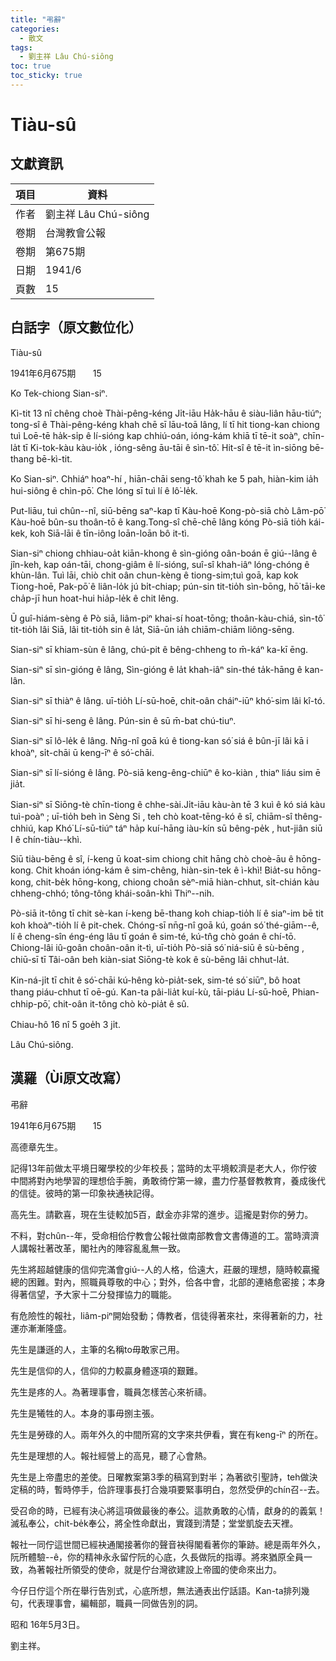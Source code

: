 ```yaml
---
title: "弔辭"
categories:
  - 散文
tags:
  - 劉主祥 Lâu Chú-siông
toc: true
toc_sticky: true
---
```


# Tiàu-sû

## 文獻資訊

| 項目 | 資料 |
|---|---|
| 作者 | 劉主祥 Lâu Chú-siông |
| 卷期 | 台灣教會公報 |
| 卷期 | 第675期 |
| 日期 | 1941/6 |
| 頁數 | 15 |

## 白話字（原文數位化）

Tiàu-sû

1941年6月675期       15

Ko Tek-chiong Sian-siⁿ.

Kì-tit 13 nî chêng choè Thài-pêng-kéng Ji̍t-iāu Ha̍k-hāu ê siàu-liân hāu-tiúⁿ; tong-sî ê Thài-pêng-kéng khah chē sī lāu-toā lâng, lí tī hit tiong-kan chiong tuì Loē-tē ha̍k-si̍p ê lí-sióng kap chhiú-oán, ióng-kám khiā tī tē-it soàⁿ, chīn-la̍t tī Ki-tok-kàu kàu-io̍k , ióng-sêng āu-tāi ê sìn-tô͘. Hit-sî ê tē-it ìn-siōng bē-thang bē-kì-tit.

Ko Sian-siⁿ. Chhiáⁿ hoaⁿ-hí , hiān-chāi seng-tô͘ khah ke 5 pah, hiàn-kim ia̍h hui-siông ê chìn-pō͘. Che lóng sī tuì lí ê lô͘-le̍k.

Put-liāu, tuì chûn--nî, siū-bēng saⁿ-kap tī Kàu-hoē Kong-pò-siā chò Lâm-pō͘ Kàu-hoē bûn-su thoân-tō ê kang.Tong-sî chē-chē lâng kóng Pò-siā tio̍h kái-kek, koh Siā-lāi ê tīn-iông loān-loān bô it-tì.

Sian-siⁿ chiong chhiau-oa̍t kiān-khong ê sìn-gióng oân-boán ē giú--lâng ê jîn-keh, kap oán-tāi, chong-giâm ê lí-sióng, suî-sî khah-iâⁿ lóng-chóng ê khùn-lân. Tuì lāi, chiò chit oân chun-kèng ê tiong-sim;tuì goā, kap kok Tiong-hoē, Pak-pō͘ ê liân-lo̍k jú bi̍t-chiap; pún-sin tit-tio̍h sìn-bōng, hō͘ tāi-ke cha̍p-jī hun hoat-hui hia̍p-le̍k ê chit lêng.

Ū guî-hiám-sèng ê Pò siā, liâm-piⁿ khai-sí hoat-tōng; thoân-kàu-chiá, sìn-tô͘ tit-tio̍h lâi Siā, lâi tit-tio̍h sin ê la̍t, Siā-ūn ia̍h chiām-chiām liông-sēng.

Sian-siⁿ sī khiam-sùn ê lâng, chú-pit ê bêng-chheng to m̄-káⁿ ka-kī ēng.

Sian-siⁿ sī sìn-gióng ê lâng, Sìn-gióng ê la̍t khah-iâⁿ sin-thé ta̍k-hāng ê kan-lân.

Sian-siⁿ sī thiàⁿ ê lâng. uī-tio̍h Lí-sū-hoē, chit-oân cháiⁿ-iūⁿ khó͘-sim lâi kî-tó.

Sian-siⁿ sī hi-seng ê lâng. Pún-sin ê sū m̄-bat chú-tiuⁿ.

Sian-siⁿ sī lô-le̍k ê lâng. Nn̄g-nî goā kú ê tiong-kan só͘ siá ê bûn-jī lâi kā i khoàⁿ, si̍t-chāi ū keng-īⁿ ê só͘-chāi.

Sian-siⁿ sī lí-sióng ê lâng. Pò-siā keng-êng-chiūⁿ ê ko-kiàn , thiaⁿ liáu sim ē jia̍t.

Sian-siⁿ sī Siōng-tè chīn-tiong ê chhe-sài.Ji̍t-iāu kàu-àn tē 3 kuì ê kó siá kàu tuì-poàⁿ ; uī-tio̍h beh ìn Sèng Si , teh chò koat-tēng-kó ê sî, chiām-sî thêng-chhiú, kap Khó͘ Lí-sū-tiúⁿ táⁿ ha̍p kuí-hāng iàu-kín sū bêng-pe̍k , hut-jiân siū I ê chín-tiàu--khì.

Siū tiàu-bēng ê sî, í-keng ū koat-sim chiong chit hāng chò choè-āu ê hōng-kong. Chit khoán ióng-kám ê sim-chêng, hiàn-sin-tek ê ì-khì! Bia̍t-su hōng-kong, chit-be̍k hōng-kong, chiong choân sèⁿ-miā hiàn-chhut, si̍t-chián kàu chheng-chhó; tông-tông khái-soân-khì Thiⁿ--nih.

Pò-siā it-tông tī chit sè-kan í-keng bē-thang koh chiap-tio̍h lí ê siaⁿ-im bē tit koh khoàⁿ-tio̍h lí ê pit-chek. Chóng-sī nn̄g-nî goā kú, goán só͘ thé-giām--ê, lí ê cheng-sîn éng-éng lâu tī goán ê sim-té, kú-tn̂g chò goán ê chí-tō. Chiong-lâi iû-goân choân-oân it-tì, uī-tio̍h Pò-siā só͘ niá-siū ê sù-bēng , chiū-sī tī Tâi-oân beh kiàn-siat Siōng-tè kok ê sù-bēng lâi chhut-la̍t.

Kin-ná-ji̍t tī chit ê só͘-chāi kú-hêng kò-pia̍t-sek, sim-té só͘ siūⁿ, bô hoat thang piáu-chhut tī oē-gú. Kan-ta pâi-lia̍t kuí-kù, tāi-piáu Lí-sū-hoē, Phian-chhip-pō͘, chit-oân it-tông chò kò-pia̍t ê sû.

Chiau-hô 16 nî 5 goe̍h 3 ji̍t.

Lâu Chú-siông.

## 漢羅（Ùi原文改寫）

弔辭

1941年6月675期       15

高德章先生。

記得13年前做太平境日曜學校的少年校長；當時的太平境較濟是老大人，你佇彼中間將對內地學習的理想佮手腕，勇敢徛佇第一線，盡力佇基督教教育，養成後代的信徒。彼時的第一印象袂通袂記得。

高先生。請歡喜，現在生徒較加5百，獻金亦非常的進步。這攏是對你的勞力。

不料，對chûn--年，受命相佮佇教會公報社做南部教會文書傳道的工。當時濟濟人講報社著改革，閣社內的陣容亂亂無一致。

先生將超越健康的信仰完滿會giú--人的人格，佮遠大，莊嚴的理想，隨時較贏攏總的困難。對內，照職員尊敬的中心；對外，佮各中會，北部的連絡愈密接；本身得著信望，予大家十二分發揮協力的職能。

有危險性的報社，liâm-piⁿ開始發動；傳教者，信徒得著來社，來得著新的力，社運亦漸漸隆盛。

先生是謙遜的人，主筆的名稱to毋敢家己用。

先生是信仰的人，信仰的力較贏身體逐項的艱難。

先生是疼的人。為著理事會，職員怎樣苦心來祈禱。

先生是犧牲的人。本身的事毋捌主張。

先生是勞碌的人。兩年外久的中間所寫的文字來共伊看，實在有keng-īⁿ 的所在。

先生是理想的人。報社經營上的高見，聽了心會熱。

先生是上帝盡忠的差使。日曜教案第3季的稿寫到對半；為著欲引聖詩，teh做決定稿的時，暫時停手，佮許理事長打合幾項要緊事明白，忽然受伊的chín召--去。

受召命的時，已經有決心將這項做最後的奉公。這款勇敢的心情，獻身的的義氣！滅私奉公，chit-be̍k奉公，將全性命獻出，實踐到清楚；堂堂凱旋去天裡。

報社一同佇這世間已經袂通閣接著你的聲音袂得閣看著你的筆跡。總是兩年外久，阮所體驗--ê，你的精神永永留佇阮的心底，久長做阮的指導。將來猶原全員一致，為著報社所領受的使命，就是佇台灣欲建設上帝國的使命來出力。

今仔日佇這个所在舉行告別式，心底所想，無法通表出佇話語。Kan-ta排列幾句，代表理事會，編輯部，職員一同做告別的詞。

昭和 16年5月3日。

劉主祥。
